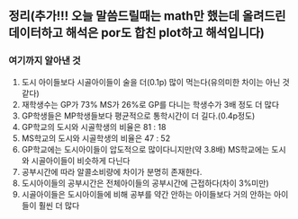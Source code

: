 ## 정리(추가!!!  오늘 말씀드릴때는 math만 했는데 올려드린 데이터하고 해석은 por도 합친 plot하고 해석입니다)
### 여기까지 알아낸 것
1. 도시 아이들보다 시골아이들이 술을 더(0.1p) 많이 먹는다(유의미한 차이는 아닌 것 같다)
2. 재학생수는 GP가 73% MS가 26%로 GP를 다니는 학생수가 3배 정도 더 많다
3. GP학생들은 MP학생들보다 평균적으로 통학시간이 더 길다.(0.4p정도)
4. GP학교의 도시와 시골학생의 비율은 81 : 18
5. MS학교의 도시와 시골학생의 비율은 47 : 52
6. GP학교에는 도시아이들이 압도적으로 많이다니지만(약 3.8배) MS학교에는 도시와 시골아이들이 비슷하게 다닌다
7. 공부시간에 따라 알콜소비량에 차이가 분명히 존재한다.
8. 도시아이들의 공부시간은 전체아이들의 공부시간에 근접하다(차이 3%미만)
9. 시골아이들은 도시아이들에 비해 공부를 약간 안하는 아이들보다 거의 안하는 아이들이 훨씬 더 많다
